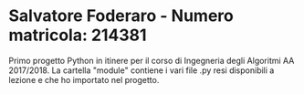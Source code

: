 # Salvatore Foderaro - Numero matricola: 214381

Primo progetto Python in itinere per il corso di Ingegneria degli Algoritmi AA 2017/2018.
La cartella "module" contiene i vari file .py resi disponibili a lezione e che ho importato nel progetto.

